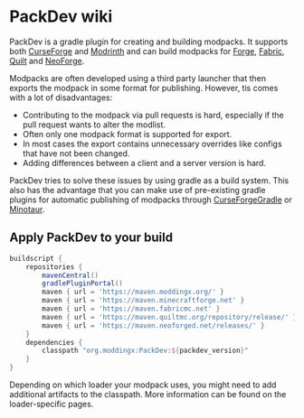 # PackDev wiki

PackDev is a gradle plugin for creating and building modpacks.
It supports both [CurseForge](https://www.curseforge.com/minecraft) and [Modrinth](https://modrinth.com/) and can build modpacks for [Forge](https://files.minecraftforge.net), [Fabric](https://fabricmc.net/), [Quilt](https://quiltmc.org/) and [NeoForge](https://neoforged.net/).

Modpacks are often developed using a third party launcher that then exports the modpack in some format for publishing.
However, tis comes with a lot of disadvantages:

  * Contributing to the modpack via pull requests is hard, especially if the pull request wants to alter the modlist.
  * Often only one modpack format is supported for export.
  * In most cases the export contains unnecessary overrides like configs that have not been changed.
  * Adding differences between a client and a server version is hard.

PackDev tries to solve these issues by using gradle as a build system.
This also has the advantage that you can make use of pre-existing gradle plugins for automatic publishing of modpacks through [CurseForgeGradle](https://github.com/Darkhax/CurseForgeGradle) or [Minotaur](https://github.com/modrinth/minotaur).

## Apply PackDev to your build

```groovy
buildscript {
    repositories {
        mavenCentral()
        gradlePluginPortal()
        maven { url = 'https://maven.moddingx.org/' }
        maven { url = 'https://maven.minecraftforge.net' }
        maven { url = 'https://maven.fabricmc.net' }
        maven { url = 'https://maven.quiltmc.org/repository/release/' }
        maven { url = 'https://maven.neoforged.net/releases/' }
    }
    dependencies {
        classpath "org.moddingx:PackDev:${packdev_version}"
    }
}
```

Depending on which loader your modpack uses, you might need to add additional artifacts to the classpath.
More information can be found on the loader-specific pages.
